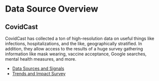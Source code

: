 # Data Source Overview

## CovidCast

CovidCast has collected a ton of high-resolution data on useful things like infections, hospitalizations, and the like, geographically stratified. In addition, they allow access to the results of a huge survey gathering information like mask wearing, vaccine acceptance, Google searches, mental health measures, and more.

+ [Data Sources and Signals](https://cmu-delphi.github.io/delphi-epidata/api/covidcast_signals.html)
+ [Trends and Impact Survey](https://cmu-delphi.github.io/delphi-epidata/api/covidcast-signals/fb-survey.html)